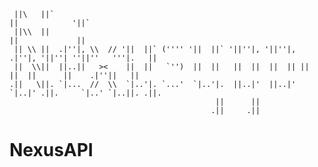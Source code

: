      ||\   ||`                                                                       ||            '||` 
     ||\\  ||                                                                        ||             ||  
     || \\ ||  .|''|, \\  // '||  ||` ('''' '||  ||` '||''|, '||''|, .|''|, '||''| ''||''   '''|.   ||  
     ||  \\||  ||..||   ><    ||  ||   `'')  ||  ||   ||  ||  ||  || ||  ||  ||      ||    .|''||   ||  
    .||   \||. `|...  //  \\  `|..'|. `...'  `|..'|.  ||..|'  ||..|' `|..|' .||.     `|..' `|..||. .||. 
                                                  ||      ||                                        
                                                 .||     .||                              

# NexusAPI

